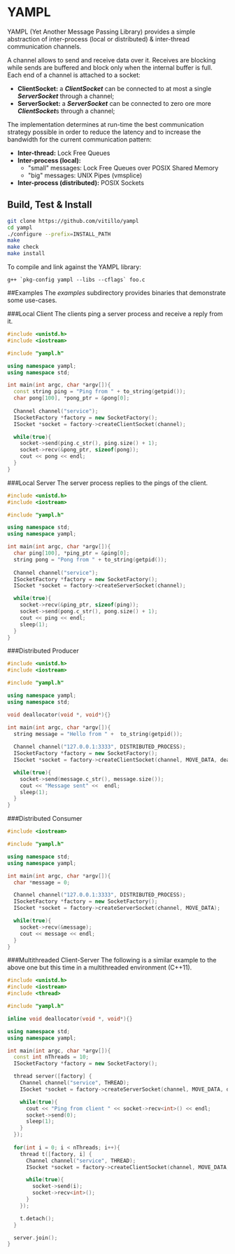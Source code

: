 # YAMPL

YAMPL (Yet Another Message Passing Library) provides a simple abstraction of inter-process (local or distributed) & inter-thread communication channels.

A channel allows to send and receive data over it. Receives are blocking while sends are buffered and block only when the internal buffer is full. Each end of a channel is attached to a socket:
* **ClientSocket:**  a ***ClientSocket*** can be connected to at most a single ***ServerSocket*** through a channel;
* **ServerSocket:** a ***ServerSocket*** can be connected to zero ore more ***ClientSocket***s through a channel;

The implementation determines at run-time the best communication strategy possible in order to reduce the latency and to increase the bandwidth for the current communication pattern:
* **Inter-thread:** Lock Free Queues
* **Inter-process (local):**
    * "small" messages: Lock Free Queues over POSIX Shared Memory 
    * "big" messages: UNIX Pipes (vmsplice)
* **Inter-process (distributed):** POSIX Sockets 

## Build, Test & Install
``` bash
git clone https://github.com/vitillo/yampl
cd yampl
./configure --prefix=INSTALL_PATH
make
make check
make install
```
To compile and link against the YAMPL library:
```
g++ `pkg-config yampl --libs --cflags` foo.c
```

##Examples
The *examples* subdirectory provides binaries that demonstrate some use-cases.

###Local Client
The clients ping a server process and receive a reply from it.

``` c++
#include <unistd.h>
#include <iostream>

#include "yampl.h"

using namespace yampl;
using namespace std;

int main(int argc, char *argv[]){
  const string ping = "Ping from " + to_string(getpid());
  char pong[100], *pong_ptr = &pong[0];
  
  Channel channel("service");
  ISocketFactory *factory = new SocketFactory();
  ISocket *socket = factory->createClientSocket(channel);

  while(true){
    socket->send(ping.c_str(), ping.size() + 1);
    socket->recv(&pong_ptr, sizeof(pong));
    cout << pong << endl;
  }
}
```

###Local Server
The server process replies to the pings of the client.

```c++
#include <unistd.h>
#include <iostream>

#include "yampl.h"

using namespace std;
using namespace yampl;

int main(int argc, char *argv[]){
  char ping[100], *ping_ptr = &ping[0];
  string pong = "Pong from " + to_string(getpid());
  
  Channel channel("service");
  ISocketFactory *factory = new SocketFactory();
  ISocket *socket = factory->createServerSocket(channel);

  while(true){
    socket->recv(&ping_ptr, sizeof(ping));
    socket->send(pong.c_str(), pong.size() + 1);
    cout << ping << endl;
    sleep(1);
  }
}
```

###Distributed Producer
```c++
#include <unistd.h>
#include <iostream>

#include "yampl.h"

using namespace yampl;
using namespace std;

void deallocator(void *, void*){}

int main(int argc, char *argv[]){
  string message = "Hello from " +  to_string(getpid());
  
  Channel channel("127.0.0.1:3333", DISTRIBUTED_PROCESS);
  ISocketFactory *factory = new SocketFactory();
  ISocket *socket = factory->createClientSocket(channel, MOVE_DATA, deallocator);

  while(true){
    socket->send(message.c_str(), message.size());
    cout << "Message sent" <<  endl;
    sleep(1);
  }
}
```

###Distributed Consumer
```c++
#include <iostream>

#include "yampl.h"

using namespace std;
using namespace yampl;

int main(int argc, char *argv[]){
  char *message = 0;

  Channel channel("127.0.0.1:3333", DISTRIBUTED_PROCESS);
  ISocketFactory *factory = new SocketFactory();
  ISocket *socket = factory->createServerSocket(channel, MOVE_DATA);

  while(true){
    socket->recv(&message);
    cout << message << endl;
  }
}
```

###Multithreaded Client-Server
The following is a similar example to the above one but this time in a multithreaded environment (C++11).


```c++
#include <unistd.h>
#include <iostream>
#include <thread>

#include "yampl.h"

inline void deallocator(void *, void*){}

using namespace std;
using namespace yampl;

int main(int argc, char *argv[]){
  const int nThreads = 10;
  ISocketFactory *factory = new SocketFactory();

  thread server([factory] {
    Channel channel("service", THREAD);
    ISocket *socket = factory->createServerSocket(channel, MOVE_DATA, deallocator);

    while(true){
      cout << "Ping from client " << socket->recv<int>() << endl;
      socket->send(0);
      sleep(1);
    }
  });
  
  for(int i = 0; i < nThreads; i++){
    thread t([factory, i] {
      Channel channel("service", THREAD);
      ISocket *socket = factory->createClientSocket(channel, MOVE_DATA, deallocator);

      while(true){
        socket->send(i);
        socket->recv<int>();
      }
    });

    t.detach();
  }

  server.join();
}
```
